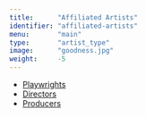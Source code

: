 ```yaml
---
title:      "Affiliated Artists"
identifier: "affiliated-artists"
menu:       "main"
type:       "artist_type"
image:      "goodness.jpg"
weight:     -5
---
```



- [Playwrights](/affiliated-artists/playwrights)
- [Directors](/affiliated-artists/directors)
- [Producers](/affiliated-artists/producers)
